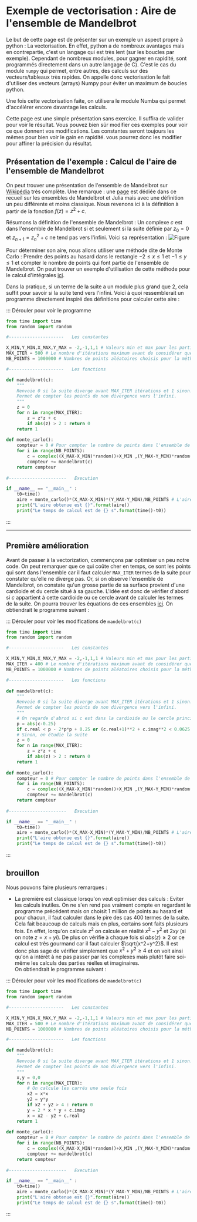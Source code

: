# Exemple de vectorisation : Aire de l'ensemble de Mandelbrot

Le but de cette page est de présenter sur un exemple un aspect propre à python : La vectorisation. En effet, python a de nombreux avantages mais en contrepartie, c'est un langage qui est très lent (sur les boucles par exemple). Cependant de nombreux modules, pour gagner en rapidité, sont programmés directement dans un autre langage (le C). C'est le cas du module `numpy` qui permet, entre autres, des calculs sur des vecteurs/tableaux très rapides. On appelle donc vectorisation le fait d'utiliser des vecteurs (arrays) Numpy pour éviter un maximum de boucles python.

Une fois cette vectorisation faite, on utilisera le module Numba qui permet d'accélérer encore davantage les calculs. 

Cette page est une simple présentation sans exercice. Il suffira de valider pour voir le résultat. Vous pouvez bien sûr modifier ces exemples pour voir ce que donnent vos modifications. Les constantes seront toujours les mêmes pour bien voir le gain en rapidité. vous pourrez donc les modifier pour affiner la précision du résultat.


## Présentation de l'exemple : Calcul de l'aire de l'ensemble de Mandelbrot

On peut trouver une présentation de l'ensemble de Mandelbrot sur [Wikipédia](https://fr.wikipedia.org/wiki/Ensemble_de_Mandelbrot) très complète. Une remarque : une [page](https://tech.io/playgrounds/17176/recueil-dexercices-pour-apprendre-python-au-lycee/ensembles-de-mandelbrot-et-julia) est dédiée dans ce recueil sur les ensembles de Mandelbrot et Julia mais avec une définition un peu différente et moins classique. Nous revenons ici à la définition à partir de la fonction $`f(z)=z^2+c`$.

Résumons la définition de l'ensemble de Mandelbrot : Un complexe $`c`$ est dans l'ensemble de Mandelbrot si et seulement si la suite définie par $`z_0=0`$ et $`z_{n+1} = z_n^2+c`$ ne tend pas vers l'infini. Voici sa représentation : ![Figure](outputNB.png)

Pour déterminer son aire, nous allons utiliser une méthode dite de Monte Carlo : Prendre des points au hasard dans le rectangle $`-2\leq x \leq 1`$ et $`-1\leq y \leq 1`$ et compter le nombre de points qui font partie de l'ensemble de Mandelbrot. On peut trouver un exemple d'utilisation de cette méthode pour le calcul d'intégrales [ici](https://tech.io/playgrounds/e48b2dfc5efc85659bceec666e771ffe67171/recueil-dexercices-pour-apprendre-python-au-lycee/la-methode-de-monte-carlo).

Dans la pratique, si un terme de la suite a un module plus grand que 2, cela suffit pour savoir si la suite tend vers l'infini.
Voici à quoi ressemblerait un programme directement inspiré des définitions pour calculer cette aire :

::: Dérouler pour voir le programme
``` python runnable
from time import time
from random import random

#---------------------   Les constantes 

X_MIN,Y_MIN,X_MAX,Y_MAX = -2,-1,1,1 # Valeurs min et max pour les parties reelles et imaginaires
MAX_ITER = 500 # Le nombre d'itérations maximum avant de considérer que la suite ne diverge pas vers l'infini
NB_POINTS = 1000000 # Nombres de points aléatoires choisis pour la méthode de Monte Carlo

#---------------------   Les fonctions

def mandelbrot(c):
    """
    Renvoie 0 si la suite diverge avant MAX_ITER itérations et 1 sinon.
    Permet de compter les points de non divergence vers l'infini.
    """
    z = 0
    for n in range(MAX_ITER):
        z = z*z + c
        if abs(z) > 2 : return 0
    return 1
    
def monte_carlo():
    compteur = 0 # Pour compter le nombre de points dans l'ensemble de Mandelbrot
    for i in range(NB_POINTS):
        c = complex((X_MAX-X_MIN)*random()+X_MIN ,(Y_MAX-Y_MIN)*random()+Y_MIN) # On choisit un nombre complexe aléatoire dont la partie réelle est entre X_MIN et X_MAX et la partie imaginaire entre Y_MIN et Y_MAX
        compteur += mandelbrot(c)
    return compteur
    
#----------------------   Execution

if __name__ == "__main__" :
    t0=time()
    aire = monte_carlo()*(X_MAX-X_MIN)*(Y_MAX-Y_MIN)/NB_POINTS # L'aire de la courbe est la proportion de points * aire totale du rectangle
    print("L'aire obtenue est {}".format(aire))
    print("Le temps de calcul est de {} s".format(time()-t0))
```
:::

---

## Première amélioration

Avant de passer à la vectorization, commençons par optimiser un peu notre code. On peut remarquer que ce qui coûte cher en temps, ce sont les points qui sont dans l'ensemble car il faut calculer `MAX_ITER` termes de la suite pour constater qu'elle ne diverge pas. Or, si on observe l'ensemble de Mandelbrot, on constate qu'un grosse partie de sa surface provient d'une cardioide et du cercle situé à sa gauche. L'idée est donc de vérifier d'abord si $`c`$ appartient à cette cardioide ou ce cercle avant de calculer les termes de la suite. On pourra trouver les équations de ces ensembles [ici](https://fr.wikipedia.org/wiki/Ensemble_de_Mandelbrot#Cardio%C3%AFde_/_bourgeon_principal). On obtiendrait le programme suivant :

::: Dérouler pour voir les modifications de `mandelbrot(c)`
``` python runnable
from time import time
from random import random

#---------------------   Les constantes 

X_MIN,Y_MIN,X_MAX,Y_MAX = -2,-1,1,1 # Valeurs min et max pour les parties reelles et imaginaires
MAX_ITER = 400 # Le nombre d'itérations maximum avant de considérer que la suite ne diverge pas vers l'infini
NB_POINTS = 1000000 # Nombres de points aléatoires choisis pour la méthode de Monte Carlo

#---------------------   Les fonctions
    
def mandelbrot(c):
    """
    Renvoie 0 si la suite diverge avant MAX_ITER itérations et 1 sinon.
    Permet de compter les points de non divergence vers l'infini.
    """
    # On regarde d'abrod si c est dans la cardioide ou le cercle principal
    p = abs(c-0.25)
    if c.real < p - 2*p*p + 0.25 or (c.real+1)**2 + c.imag**2 < 0.0625 : return 1
    # Sinon, on étudie la suite
    z = 0
    for n in range(MAX_ITER):
        z = z*z + c
        if abs(z) > 2 : return 0
    return 1    
    
def monte_carlo():
    compteur = 0 # Pour compter le nombre de points dans l'ensemble de Mandelbrot
    for i in range(NB_POINTS):
        c = complex((X_MAX-X_MIN)*random()+X_MIN ,(Y_MAX-Y_MIN)*random()+Y_MIN) # On choisit un nombre complexe aléatoire dont la partie réelle est entre X_MIN et X_MAX et la partie imaginaire entre Y_MIN et Y_MAX
        compteur += mandelbrot(c)
    return compteur
    
#----------------------   Execution

if __name__ == "__main__" :
    t0=time()
    aire = monte_carlo()*(X_MAX-X_MIN)*(Y_MAX-Y_MIN)/NB_POINTS # L'aire de la courbe est la proportion de points * aire totale du rectangle
    print("L'aire obtenue est {}".format(aire))
    print("Le temps de calcul est de {} s".format(time()-t0))
```
:::



## brouillon

 Nous pouvons faire plusieurs remarques :

- La première est classique lorsqu'on veut optimiser des calculs : Eviter les calculs inutiles.  On ne s'en rend pas vraiment compte en regardant le programme précédent mais on choisit 1 million de points au hasard et pour chacun, il faut calculer dans le pire des cas 400 termes de la suite. Cela fait beaucoup de calculs mais en plus, certains sont faits plusieurs fois. En effet, lorqu'on calcule $`z^2`$ on calcule en réalité $`x^2 - y^2`$ et $`2xy`$ (si on note $`z=x+yi`$). De plus on vérifie à chaque fois si $`abs(z)\geq 2`$ or ce calcul est très gourmand car il faut calculer $`\sqrt{x^2+y^2}`$. Il est donc plus sage de vérifier simplement que $`x^2+y^2\geq 4`$ et on voit ainsi qu'on a intérêt à ne pas passer par les complexes mais plutôt faire soi-même les calculs des parties réelles et imaginaires.  
On obtiendrait le programme suivant :

::: Dérouler pour voir les modifications de `mandelbrot(c)`
```python runnable
from time import time
from random import random

#---------------------   Les constantes 

X_MIN,Y_MIN,X_MAX,Y_MAX = -2,-1,1,1 # Valeurs min et max pour les parties reelles et imaginaires
MAX_ITER = 500 # Le nombre d'itérations maximum avant de considérer que la suite ne diverge pas vers l'infini
NB_POINTS = 1000000 # Nombres de points aléatoires choisis pour la méthode de Monte Carlo

#---------------------   Les fonctions

def mandelbrot(c):
    """
    Renvoie 0 si la suite diverge avant MAX_ITER itérations et 1 sinon.
    Permet de compter les points de non divergence vers l'infini.
    """
    x,y = 0,0
    for n in range(MAX_ITER):
        # On calcule les carrés une seule fois
        x2 = x*x
        y2 = y*y
        if x2 + y2 > 4 : return 0
        y = 2 * x * y + c.imag
        x = x2 - y2 + c.real
    return 1
    
def monte_carlo():
    compteur = 0 # Pour compter le nombre de points dans l'ensemble de Mandelbrot
    for i in range(NB_POINTS):
        c = complex((X_MAX-X_MIN)*random()+X_MIN ,(Y_MAX-Y_MIN)*random()+Y_MIN) # On choisit un nombre complexe aléatoire dont la partie réelle est entre X_MIN et X_MAX et la partie imaginaire entre Y_MIN et Y_MAX
        compteur += mandelbrot(c)
    return compteur
    
#----------------------   Execution

if __name__ == "__main__" :
    t0=time()
    aire = monte_carlo()*(X_MAX-X_MIN)*(Y_MAX-Y_MIN)/NB_POINTS # L'aire de la courbe est la proportion de points * aire totale du rectangle
    print("L'aire obtenue est {}".format(aire))
    print("Le temps de calcul est de {} s".format(time()-t0))
```
:::

